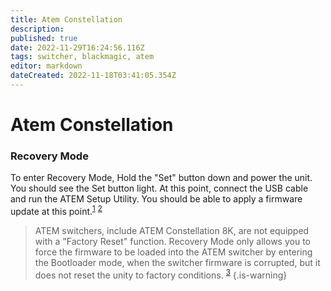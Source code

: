 ```yaml
---
title: Atem Constellation
description: 
published: true
date: 2022-11-29T16:24:56.116Z
tags: switcher, blackmagic, atem
editor: markdown
dateCreated: 2022-11-18T03:41:05.354Z
---
```


# Atem Constellation

### Recovery Mode
To enter Recovery Mode, Hold the "Set" button down and power the unit. You should see the Set button light. At this point, connect the USB cable and run the ATEM Setup Utility. You should be able to apply a firmware update at this point.<sup>[1](https://discord.com/channels/494428283094564864/494428766525718528/1042895049169580112)</sup> <sup>[2](https://forum.blackmagicdesign.com/viewtopic.php?f=4&t=161942)</sup>

> ATEM switchers, include ATEM Constellation 8K, are not equipped with a "Factory Reset" function. Recovery Mode only allows you to force the firmware to be loaded into the ATEM switcher by entering the Bootloader mode, when the switcher firmware is corrupted, but it does not reset the unity to factory conditions. <sup>[3](https://discord.com/channels/494428283094564864/494428766525718528/1042907220741996604)</sup>
{.is-warning}




